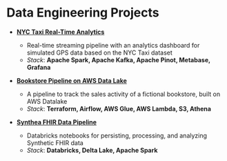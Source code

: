 # Data Engineering Projects

- [**NYC Taxi Real-Time Analytics**](https://github.com/kenichsberg/nyc-taxi-real-time-analytics)
  -  Real-time streaming pipeline with an analytics dashboard for simulated GPS data based on the NYC Taxi dataset
  -  *Stack*: **Apache Spark, Apache Kafka, Apache Pinot, Metabase, Grafana**

- [**Bookstore Pipeline on AWS Data Lake**](https://github.com/kenichsberg/bookstore-data-lake)
  - A pipeline to track the sales activity of a fictional bookstore, built on AWS Datalake
  - *Stack*: **Terraform, Airflow, AWS Glue, AWS Lambda, S3, Athena**
 
- [**Synthea FHIR Data Pipeline**](https://github.com/kenichsberg/synthea-fhir-to-omop-pipeline)
  -  Databricks notebooks for persisting, processing, and analyzing Synthetic FHIR data
  -  *Stack*: **Databricks, Delta Lake, Apache Spark**
